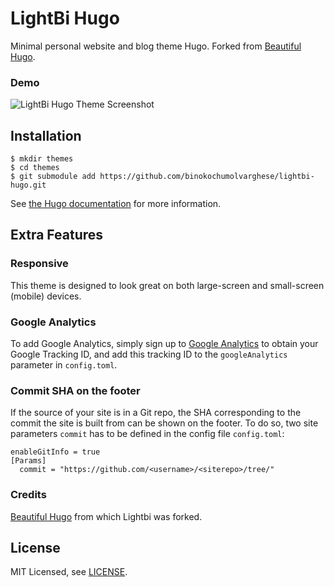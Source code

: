 # LightBi Hugo 

Minimal personal website and blog theme Hugo. Forked from [Beautiful Hugo](https://github.com/halogenica/beautifulhugo).

### Demo

![LightBi Hugo Theme Screenshot](https://camo.githubusercontent.com/43ccd49145bd81b3a234b0ffd40892b04e8df662/68747470733a2f2f7777772e636f646269782e636f6d2f696d672f323032302f7365702f6c6967687462692d686f6d652d73637265656e2e706e67)

## Installation

    $ mkdir themes
    $ cd themes
    $ git submodule add https://github.com/binokochumolvarghese/lightbi-hugo.git
    

See [the Hugo documentation](https://gohugo.io/themes/installing/) for more information.

## Extra Features

### Responsive

This theme is designed to look great on both large-screen and small-screen (mobile) devices.

### Google Analytics

To add Google Analytics, simply sign up to [Google Analytics](https://www.google.com/analytics/) to obtain your Google Tracking ID, and add this tracking ID to the `googleAnalytics` parameter in `config.toml`.

### Commit SHA on the footer

If the source of your site is in a Git repo, the SHA corresponding to the commit the site is built from can be shown on the footer. To do so, two site parameters `commit` has to be defined in the config file `config.toml`:

```
enableGitInfo = true
[Params]
  commit = "https://github.com/<username>/<siterepo>/tree/"
```

### Credits

[Beautiful Hugo](https://github.com/halogenica/beautifulhugo) from which Lightbi was forked.


## License

MIT Licensed, see [LICENSE](https://github.com/halogenica/Hugo-BeautifulHugo/blob/master/LICENSE).
